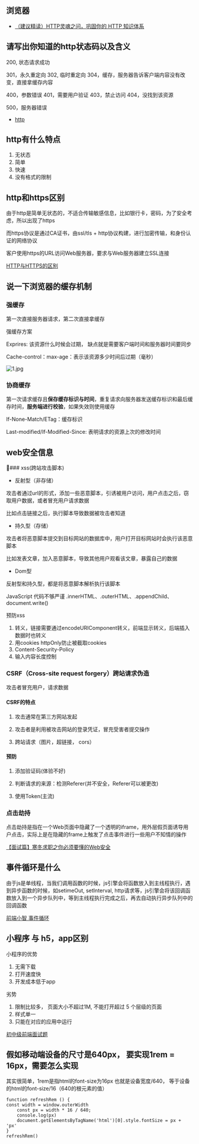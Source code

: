 ## 浏览器

* [（建议精读）HTTP灵魂之问，巩固你的 HTTP 知识体系](https://juejin.im/post/5e76bd516fb9a07cce750746)

## 请写出你知道的http状态码以及含义
200, 状态请求成功

301，永久重定向
302, 临时重定向
304，缓存，服务器告诉客户端内容没有改变，直接拿缓存内容

400，参数错误
401，需要用户验证
403，禁止访问
404，没找到该资源

500，服务器错误

* [http](https://developer.mozilla.org/zh-CN/docs/Web/HTTP/Status)

## http有什么特点

1. 无状态
2. 简单
3. 快速
4. 没有格式的限制

## http和https区别

由于http是简单无状态的，不适合传输敏感信息，比如银行卡，密码，为了安全考虑，所以出现了https

而https协议是通过CA证书，由ssl/tls + http协议构建，进行加密传输，和身份认证的网络协议

客户使用https的URL访问Web服务器，要求与Web服务器建立SSL连接

[HTTP与HTTPS的区别](https://www.php.cn/faq/418162.html)

## 说一下浏览器的缓存机制

### 强缓存

第一次直接服务器请求，第二次直接拿缓存

强缓存方案

Exprires: 该资源什么时候会过期， 缺点就是需要客户端时间和服务器时间要同步

Cache-control：max-age：表示该资源多少时间后过期（毫秒）

![1.jpg](https://upload-images.jianshu.io/upload_images/6782944-2953183b0a2ab1dc.png?imageMogr2/auto-orient/strip|imageView2/2/w/751/format/webp)

### 协商缓存

第一次请求缓存且**保存缓存标识与时间**，重复请求向服务器发送缓存标识和最后缓存时间，**服务端进行校验**，如果失效则使用缓存

If-None-Match/ETag：缓存标识

Last-modified/If-Modified-Since: 表明请求的资源上次的修改时间


## web安全信息

### xss(跨站攻击脚本)

* 反射型（非存储）

攻击者通过url的形式，添加一些恶意脚本，引诱被用户访问，用户点击之后，窃取用户数据，或者冒充用户请求数据

比如点击链接之后，执行脚本导致数据被攻击者知道

* 持久型（存储）

攻击者将恶意脚本提交到目标网站的数据库中，用户打开目标网站时会执行该恶意脚本

比如发表文章，加入恶意脚本，导致其他用户观看该文章，暴露自己的数据

* Dom型

反射型和持久型，都是将恶意脚本解析执行该脚本

JavaScript 代码不够严谨
.innerHTML、.outerHTML、.appendChild、document.write()

预防xss

1. 转义，链接需要通过encodeURIComponent转义，前端显示转义，后端插入数据时也转义
2. 用cookies httpOnly防止被截取cookies
3. Content-Security-Policy
4. 输入内容长度控制

### CSRF（Cross-site request forgery）跨站请求伪造

攻击者冒充用户，请求数据

#### CSRF的特点

1. 攻击通常在第三方网站发起

2. 攻击者是利用被攻击网站的登录凭证，冒充受害者提交操作

3. 跨站请求（图片，超链接， cors）

#### 预防

1. 添加验证码(体验不好)

2. 判断请求的来源：检测Referer(并不安全，Referer可以被更改)

3. 使用Token(主流)

### 点击劫持

点击劫持是指在一个Web页面中隐藏了一个透明的iframe，用外层假页面诱导用户点击，实际上是在隐藏的frame上触发了点击事件进行一些用户不知情的操作

[【面试篇】寒冬求职之你必须要懂的Web安全](https://github.com/YvetteLau/Blog/issues/29)

## 事件循环是什么

由于js是单线程，当我们调用函数的时候，js引擎会将函数放入到主线程执行，遇到异步函数的时候，如setimeOut, setInterval, http请求等，js引擎会将该回调函数放入到一个异步队列中，等到主线程执行完成之后，再去自动执行异步队列中的回调函数

[前端小智 事件循环](https://juejin.im/post/5e0a8d57f265da33a55fb33c)

## 小程序 与 h5，app区别

小程序的优势
1. 无需下载
2. 打开速度快
3. 开发成本低于app

劣势
1. 限制比较多， 页面大小不超过1M, 不能打开超过 5 个层级的页面
2. 样式单一
3. 只能在对应的应用中运行

[初中级前端面试题](https://juejin.im/post/5d87985d6fb9a06add4e6ac3#heading-81)

## 假如移动端设备的尺寸是640px， 要实现1rem = 16px，需要怎么实现

其实很简单，1rem是指html的font-size为16px
也就是设备宽度/640， 等于设备的html的font-size/16（640的根元素的值）
```
function refreshRem () {
const width = window.outerWidth
    const px = width * 16 / 640;
    console.log(px)
    document.getElementsByTagName('html')[0].style.fontSize = px + 'px'
}
refreshRem()
```
